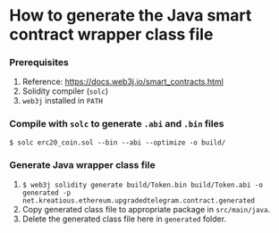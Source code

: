 # How to generate the Java smart contract wrapper class file

### Prerequisites
1. Reference: https://docs.web3j.io/smart_contracts.html
2. Solidity compiler (`solc`)
3. `web3j` installed in `PATH`

### Compile with `solc` to generate `.abi` and `.bin` files
`$ solc erc20_coin.sol --bin --abi --optimize -o build/`

### Generate Java wrapper class file
1. `$ web3j solidity generate build/Token.bin build/Token.abi -o generated -p net.kreatious.ethereum.upgradedtelegram.contract.generated`
2. Copy generated class file to appropriate package in `src/main/java`.
3. Delete the generated class file here in `generated` folder.